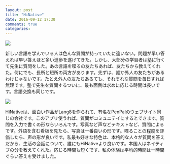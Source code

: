 ```yaml
---
layout: post
title: "HiNative"
date: 2016-09-12 17:30
comments: true
categories: 
---
```

![](https://cdn-images-1.medium.com/max/1800/1*TTu0uBVCnM9Oihtn61k3zQ.jpeg)

新しい言語を学んでいる人は色んな質問が持っていたに違いない。問題が早い答えれば早い答えほど多い進歩を遂げてきた。しかし、大部分の学習者は塾に行くて先生に質問をした。あの言語を喋るの友たちあれば、友たちから教えてくれた。何にでも、長所と短所の両方があります。先ずは、誰か外人の友たちがあるわけじゃないです。たとえ外人の友たちあるても、それぞれな質問を毎日すれば無理です。塾で先生を質問するついに、最も面倒は求めに応じる時間は長いです。言語交換も同じです。

![](https://cdn-images-1.medium.com/max/1800/1*_zQmAVu5CInG_a7REyRq8A.jpeg)

HiNativeは、面白い作品がLang8を作られて、有名なPenPalのウェブサイト同じの会社です。このアプリ使うれば、質問がコミュニテイにするとできます。質問を入力で書くの形ならいろんです。写真など声などテキストなど、質問によるです。外語を含む看板を見たら、写真は一番良いの形です。喋ることの程度を評価したら、声の形が良いです。私最も好きな特色は、本格的な人々が質問を答えだから、生活の会話について、誰にもHiNativeより良いです。本国人はネイティブの分を教えてくれた。応じる時間も短くです、私の体験は平均的時間は一時間ぐらい答えを受けました。

